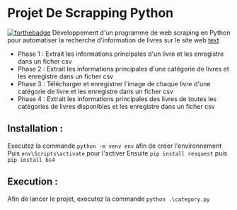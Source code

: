 # Projet De Scrapping Python

[![forthebadge](https://forthebadge.com/images/badges/made-with-python.svg)](https://forthebadge.com)
Développement d'un programme de web scraping en Python pour automatiser la recherche d'information de livres sur le site web [text](http://books.toscrape.com/) 

* Phase 1 : Extrait les informations principales d'un livre et les enregistre dans un ficher csv
* Phase 2 : Extrait les informations principales d'une catégorie de livres et les enregistre dans un ficher csv
* Phase 3 : Télécharger et enregistrer l'image de chaque livre d'une catégorie de livre et les enregistre dans un ficher csv
* Phase 4 : Extrait les informations principales des livres de toutes les catégories de livres disponibles et les enregistre dans un ficher csv

## Installation : 

Executez la commande ``python -m venv env`` afin de créer l'environnement 
Puis ``env\Scripts\activate`` pour l'activer
Ensuite ``pip install resquest`` puis ``pip install bs4``

## Execution : 

Afin de lancer le projet, executez la commande ``python .\category.py``